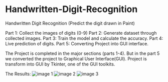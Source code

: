 # Handwritten-Digit-Recognition
Handwritten Digit Recognition (Predict the digit drawn in Paint)

Part 1: Collect the images of digits (0-9)
Part 2: Generate dataset through collected images.
Part 3: Train the model and calculate the accuracy.
Part 4: Live prediction of digits.
Part 5: Converting Project into GUI interface.

The Project is completed in the major sections (parts 1-4).
But in the part 5 we converted the project to Graphical User Interface(GUI).
Project is transform into GUI by Tkinter, one of the GUI toolkits.

The Results:
![image 1](https://github.com/user-attachments/assets/428fa561-ea7e-4970-b80f-4cf870289768)
![image 2](https://github.com/user-attachments/assets/301bef92-989b-4d57-bbf3-3703b4e54a37)
![image 3](https://github.com/user-attachments/assets/6aa32b40-2046-40ac-ab0c-884782d6d20c)
